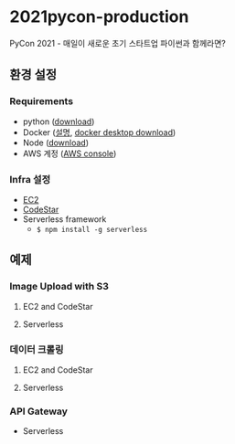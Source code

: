 # 2021pycon-production
PyCon 2021 - 매일이 새로운 초기 스타트업 파이썬과 함께라면?

## 환경 설정

### Requirements
- python ([download](https://www.python.org/downloads/))
- Docker ([설명](https://thestar.notion.site/Docker-bf23af854d354a918c6739f9251e9f39), [docker desktop download](https://www.docker.com/products/docker-desktop))
- Node ([download](https://nodejs.org/ko/download/))
- AWS 계정 ([AWS console](https://console.aws.amazon.com/console/home))

### Infra 설정
- [EC2](https://www.notion.so/thestar/EC2-7fde9b510fdb49d6917bdb27ec1babd7)
- [CodeStar](https://thestar.notion.site/CodeStar-739b28470daf4b569e68c7157faca49b)
- Serverless framework
  - `$ npm install -g serverless`

## 예제

### Image Upload with S3

1. EC2 and CodeStar

2. Serverless

### 데이터 크롤링


1. EC2 and CodeStar

2. Serverless

### API Gateway

- Serverless

